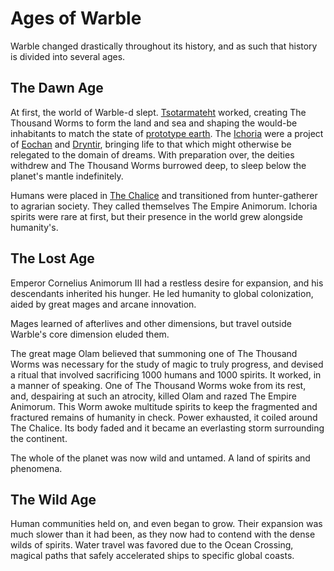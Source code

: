 # Ages of Warble

<meta property="og:description" content="Warble changed drastically throughout its history, and as such that history is divided into several ages.">

Warble changed drastically throughout its history, and as such that history is divided into several ages.

## The Dawn Age

At first, the world of Warble-d slept. [Tsotarmateht](../../../../deities/pantheons/superi-vulgati/tsotarmateht.md) worked, creating The Thousand Worms to form the land and sea and shaping the would-be inhabitants to match the state of [prototype earth](../../prototype-earth.md). The [Ichoria](../../../../taxonomy/illustrati/incorporia/anima/ichoria/introduction.md) were a project of [Eochan](../../../../deities/pantheons/superi-vulgati/eochan.md) and [Dryntir](../../../../deities/pantheons/nadhil/dryntir.md), bringing life to that which might otherwise be relegated to the domain of dreams. With preparation over, the deities withdrew and The Thousand Worms burrowed deep, to sleep below the planet's mantle indefinitely.

Humans were placed in [The Chalice](../solar-system/warble-d/chalice/introduction.md) and transitioned from hunter-gatherer to agrarian society. They called themselves The Empire Animorum. Ichoria spirits were rare at first, but their presence in the world grew alongside humanity's.

## The Lost Age

Emperor Cornelius Animorum III had a restless desire for expansion, and his descendants inherited his hunger. He led humanity to global colonization, aided by great mages and arcane innovation.

Mages learned of afterlives and other dimensions, but travel outside Warble's core dimension eluded them.

The great mage Olam believed that summoning one of The Thousand Worms was necessary for the study of magic to truly progress, and devised a ritual that involved sacrificing 1000 humans and 1000 spirits. It worked, in a manner of speaking. One of The Thousand Worms woke from its rest, and, despairing at such an atrocity, killed Olam and razed The Empire Animorum. This Worm awoke multitude spirits to keep the fragmented and fractured remains of humanity in check. Power exhausted, it coiled around The Chalice. Its body faded and it became an everlasting storm surrounding the continent.

The whole of the planet was now wild and untamed. A land of spirits and phenomena.

## The Wild Age

Human communities held on, and even began to grow. Their expansion was much slower than it had been, as they now had to contend with the dense wilds of spirits. Water travel was favored due to the Ocean Crossing, magical paths that safely accelerated ships to specific global coasts.